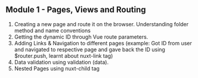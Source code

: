 ## Module 1 - Pages, Views and Routing
1) Creating a new page and route it on the browser. Understanding folder method and name conventions
2) Getting the dynamic ID through Vue route parameters.
3) Adding Links & Navigation to different pages (example: Got ID from user and navigated to respective page and gave back the ID using $router.push, learnt about nuxt-link tag)
4) Data validation using validation (data).
5) Nested Pages using nuxt-child tag